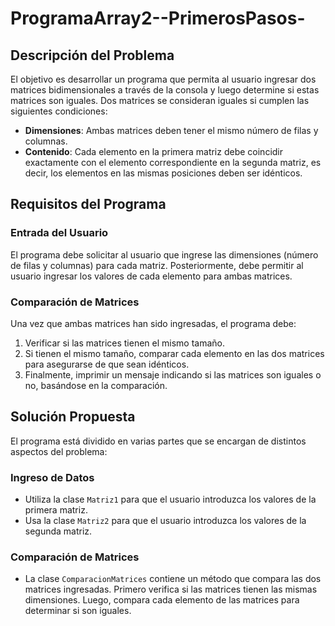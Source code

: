 # ProgramaArray2--PrimerosPasos-

## Descripción del Problema

El objetivo es desarrollar un programa que permita al usuario ingresar dos matrices bidimensionales a través de la consola y luego determine si estas matrices son iguales. Dos matrices se consideran iguales si cumplen las siguientes condiciones:

- **Dimensiones**: Ambas matrices deben tener el mismo número de filas y columnas.
- **Contenido**: Cada elemento en la primera matriz debe coincidir exactamente con el elemento correspondiente en la segunda matriz, es decir, los elementos en las mismas posiciones deben ser idénticos.

## Requisitos del Programa

### Entrada del Usuario

El programa debe solicitar al usuario que ingrese las dimensiones (número de filas y columnas) para cada matriz. Posteriormente, debe permitir al usuario ingresar los valores de cada elemento para ambas matrices.

### Comparación de Matrices

Una vez que ambas matrices han sido ingresadas, el programa debe:

1. Verificar si las matrices tienen el mismo tamaño.
2. Si tienen el mismo tamaño, comparar cada elemento en las dos matrices para asegurarse de que sean idénticos.
3. Finalmente, imprimir un mensaje indicando si las matrices son iguales o no, basándose en la comparación.

## Solución Propuesta

El programa está dividido en varias partes que se encargan de distintos aspectos del problema:

### Ingreso de Datos

- Utiliza la clase `Matriz1` para que el usuario introduzca los valores de la primera matriz.
- Usa la clase `Matriz2` para que el usuario introduzca los valores de la segunda matriz.

### Comparación de Matrices

- La clase `ComparacionMatrices` contiene un método que compara las dos matrices ingresadas. Primero verifica si las matrices tienen las mismas dimensiones. Luego, compara cada elemento de las matrices para determinar si son iguales.
